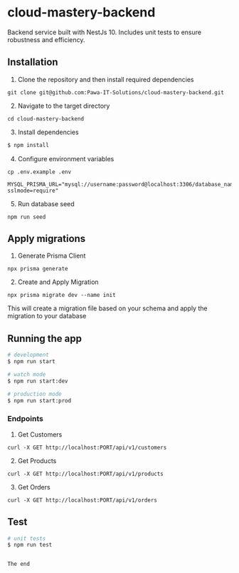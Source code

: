 # cloud-mastery-backend

Backend service built with NestJs 10. Includes unit tests to ensure robustness and efficiency.

## Installation

1. Clone the repository and then install required dependencies

```
git clone git@github.com:Pawa-IT-Solutions/cloud-mastery-backend.git
```

2. Navigate to the target directory

```
cd cloud-mastery-backend
```

3. Install dependencies

```bash
$ npm install
```

4. Configure environment variables

```
cp .env.example .env
```

```
MYSQL_PRISMA_URL="mysql://username:password@localhost:3306/database_name?sslmode=require"
```

5. Run database seed

```
npm run seed
```

## Apply migrations
1. Generate Prisma Client
```
npx prisma generate
```
2. Create and Apply Migration
```
npx prisma migrate dev --name init
```

This will create a migration file based on your schema and apply the migration to your database

## Running the app

```bash
# development
$ npm run start

# watch mode
$ npm run start:dev

# production mode
$ npm run start:prod
```

### Endpoints

1. Get Customers

```
curl -X GET http://localhost:PORT/api/v1/customers
```

2. Get Products

```
curl -X GET http://localhost:PORT/api/v1/products
```

3. Get Orders

```
curl -X GET http://localhost:PORT/api/v1/orders
```
## Test

```bash
# unit tests
$ npm run test


The end